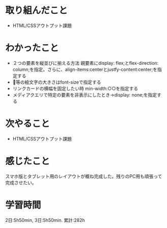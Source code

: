 # 取り組んだこと       
- HTML/CSSアウトプット課題
# わかったこと
- ２つの要素を縦並びに揃える方法
親要素にdisplay: flex;とflex-direction: column;を指定。さらに、align-items:centerとjustfy-content:center;を指定する
- 👻等の絵文字の大きさはfont-sizeで指定する
- リンクカードの横幅を固定したい時 min-width:○○を指定する
- メディアクエリで特定の要素を非表示にしたとき→display: none;を指定する
# 次やること
- HTML/CSSアウトプット課題
# 感じたこと
スマホ版とタブレット用のレイアウトが概ね完成した。残りのPC用も頑張って完成させたい。
# 学習時間  
2日:5h50min, 3日:5h50min. 
累計:282h
